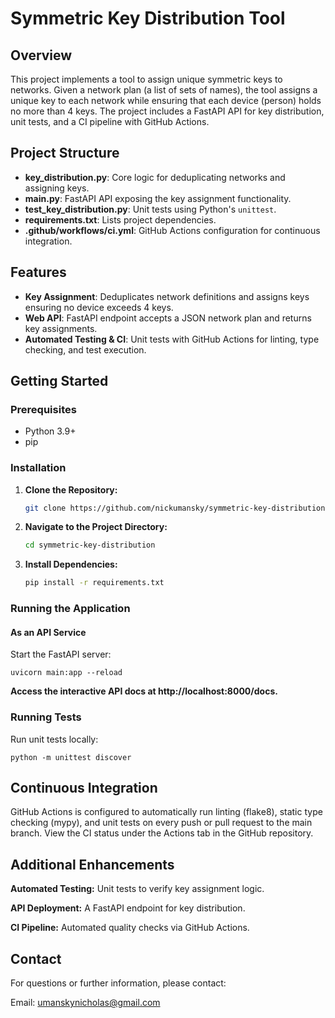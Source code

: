 # Symmetric Key Distribution Tool

## Overview
This project implements a tool to assign unique symmetric keys to networks. Given a network plan (a list of sets of names), the tool assigns a unique key to each network while ensuring that each device (person) holds no more than 4 keys. The project includes a FastAPI API for key distribution, unit tests, and a CI pipeline with GitHub Actions.

## Project Structure
- **key_distribution.py**: Core logic for deduplicating networks and assigning keys.
- **main.py**: FastAPI API exposing the key assignment functionality.
- **test_key_distribution.py**: Unit tests using Python's `unittest`.
- **requirements.txt**: Lists project dependencies.
- **.github/workflows/ci.yml**: GitHub Actions configuration for continuous integration.

## Features
- **Key Assignment**: Deduplicates network definitions and assigns keys ensuring no device exceeds 4 keys.
- **Web API**: FastAPI endpoint accepts a JSON network plan and returns key assignments.
- **Automated Testing & CI**: Unit tests with GitHub Actions for linting, type checking, and test execution.

## Getting Started

### Prerequisites
- Python 3.9+
- pip

### Installation
1. **Clone the Repository:**

   ```bash
   git clone https://github.com/nickumansky/symmetric-key-distribution.git
2. **Navigate to the Project Directory:**

    ```bash
    cd symmetric-key-distribution
3. **Install Dependencies:**

    ```bash
    pip install -r requirements.txt
### Running the Application
#### As an API Service

Start the FastAPI server:

    uvicorn main:app --reload
    
**Access the interactive API docs at http://localhost:8000/docs.**

### Running Tests
Run unit tests locally:

    python -m unittest discover

## Continuous Integration
GitHub Actions is configured to automatically run linting (flake8), static type checking (mypy), and unit tests on every push or pull request to the main branch. View the CI status under the Actions tab in the GitHub repository.

## Additional Enhancements
**Automated Testing:** Unit tests to verify key assignment logic.

**API Deployment:** A FastAPI endpoint for key distribution.

**CI Pipeline:** Automated quality checks via GitHub Actions.


## Contact
For questions or further information, please contact:

Email: umanskynicholas@gmail.com